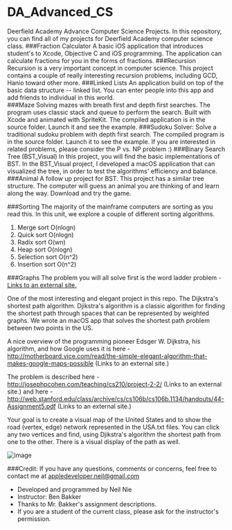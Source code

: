 # DA_Advanced_CS
Deerfield Academy Advance Computer Science Projects. In this repository, you can find all of my projects for Deerfield Academy computer science class. 
###Fraction Calculator
A basic iOS application that introduces student's to Xcode, Objective C and iOS programming. 
The application can calculate fractions for you in the forms of fractions. 
###Recursion
Recursion is a very important concept in computer science. This project contains a couple of really interesting recursion problems, including GCD, Hanio toward other more. 
###Linked Lists
An application build on top of the basic data structure -- linked list. You can enter people into this app and add friends to individual in this world.  
###Maze
Solving mazes with breath first and depth first searches. The program uses classic stack and queue to perform the search. Built with Xcode and animated with SpriteKit. The compiled application is in the source folder. Launch it and see the example. 
###Sudoku Solver:
Solve a traditional sudoku problem with depth first search. The compiled program is in the source folder. Launch it to see the example. If you are interested in related problems, please consider the P vs. NP problem :)
###Binary Search Tree (BST_Visual)
In this project, you will find the basic implementations of BST. In the BST_Visual project, I developed a macOS application that can visualized the tree, in order to test the algorithms' efficiency and balance. 
###Animal
A follow up project for BST. This project has a similar tree structure. The computer will guess an animal you are thinking of and learn along the way. Download and try the game. 

###Sorting
The majority of the mainframe computers are sorting as you read this. In this unit, we explore a couple of different sorting algorithms.<br>
1. Merge sort O(nlogn) <br>
2. Quick sort O(nlogn) <br>
3. Radix sort O(wn) <br>
4. Heap sort O(nlogn) <br>
5. Selection sort O(n^2) <br>
6. Insertion sort O(n^2) <br>

###Graphs
The problem you will all solve first is the word ladder problem - [Links to an external site.](http://interactivepython.org/courselib/static/pythonds/Graphs/TheWordLadderProblem.html)

One of the most interesting and elegant project in this repo. The Dijkstra's shortest path algorithm. Djikstra's algorithm is a classic algorithm for finding the shortest path through spaces that can be represented by weighted graphs. We wrote an macOS app that solves the shortest path problem between two points in the US.

A nice overview of the programming pioneer Edsger W. Dijkstra, his algorithm, and how Google uses it is here - http://motherboard.vice.com/read/the-simple-elegant-algorithm-that-makes-google-maps-possible (Links to an external site.)

The problem is described here - http://josephpcohen.com/teaching/cs210/project-2-2/ (Links to an external site.) and here - http://web.stanford.edu/class/archive/cs/cs106b/cs106b.1134/handouts/44-Assignment5.pdf (Links to an external site.)

Your goal is to create a visual map of the United States and to show the road (vertex, edge) network represented in the USA.txt files.  You can click any two vertices and find, using Djikstra's algorithm the shortest path from one to the other. There is a visual display of the path as well.

![image](https://github.com/NeilNie/DA_Advanced_CS/tree/master/Map%20Routing%20-%20Dijkstra%20(Advanced)/ss-1.png)

###Credit:
If you have any questions, comments or concerns, feel free to contact me at appledeveloper.neil@gmail.com

- Developed and programmed by Neil Nie
- Instructor: Ben Bakker
- Thanks to Mr. Bakker's assignment descriptions.
- If you are a student of the current class, please ask for the instructor's permission. 
